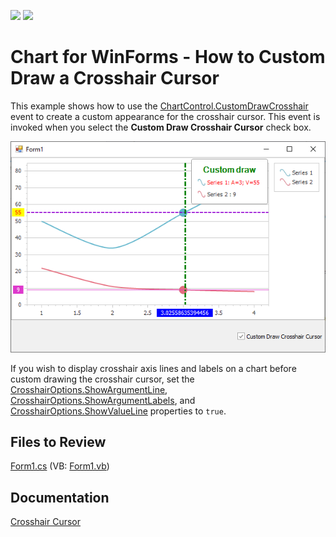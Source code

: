 <!-- default badges list -->
[![](https://img.shields.io/badge/Open_in_DevExpress_Support_Center-FF7200?style=flat-square&logo=DevExpress&logoColor=white)](https://supportcenter.devexpress.com/ticket/details/E4307)
[![](https://img.shields.io/badge/📖_How_to_use_DevExpress_Examples-e9f6fc?style=flat-square)](https://docs.devexpress.com/GeneralInformation/403183)
<!-- default badges end -->

# Chart for WinForms - How to Custom Draw a Crosshair Cursor

This example shows how to use the [ChartControl.CustomDrawCrosshair](https://docs.devexpress.com/WindowsForms/DevExpress.XtraCharts.ChartControl.CustomDrawCrosshair) event to create a custom appearance for the crosshair cursor. This event is invoked when you select the **Custom Draw Crosshair Cursor** check box.

![Chart](images/chart.png)

If you wish to display crosshair axis lines and labels on a chart before custom drawing the crosshair cursor, set the [CrosshairOptions.ShowArgumentLine](https://docs.devexpress.com/CoreLibraries/DevExpress.XtraCharts.CrosshairOptions.ShowArgumentLine), [CrosshairOptions.ShowArgumentLabels](https://docs.devexpress.com/CoreLibraries/DevExpress.XtraCharts.CrosshairOptions.ShowValueLabels), and [CrosshairOptions.ShowValueLine](https://docs.devexpress.com/CoreLibraries/DevExpress.XtraCharts.CrosshairOptions.ShowValueLine) properties to  `true`. 

## Files to Review

[Form1.cs](./CS/CustomDrawCrosshairCursor/Form1.cs) (VB: [Form1.vb](./VB/CustomDrawCrosshairCursor/Form1.vb))

## Documentation 

[Crosshair Cursor](https://docs.devexpress.com/WindowsForms/14710/controls-and-libraries/chart-control/end-user-features/tooltip-and-crosshair-cursor/crosshair-cursor?p=netframework)
